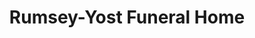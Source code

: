 ---
title: "Rumsey-Yost Funeral Home"
url: /lawrence/rumsey-yost-funeral-home/
shop: funeral directors
---